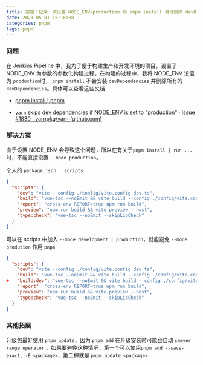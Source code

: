```yaml
---
title: 前端：记录一次设置 NODE_ENV=production 后 pnpm install 自动删除 devDependencies 的过程
date: 2023-05-01 15:18:08
categories: pnpm
tags: pnpm
---
```


### 问题

在 Jenkins Pipeline 中，我为了便于构建生产和开发环境的项目，设置了 NODE_ENV 为参数的参数化构建过程。在构建的过程中，我将 NODE_ENV 设置为 `production`时， `pnpm install` 不会安装 `devDependencies` 并删除所有的 `devDependencies`。具体可以查看这些文档

- [pnpm install | pnpm](https://pnpm.io/zh/cli/install#--prod--p)

- [`yarn` skips dev dependencies if NODE_ENV is set to "production" · Issue #1830 · yarnpkg/yarn (github.com)](https://github.com/yarnpkg/yarn/issues/1830)

### 解决方案

由于设置 NODE_ENV 会导致这个问题，所以在有关于`pnpm install | run ...` 时，不能直接设置 `--mode production`。

个人的 `package.json : scripts`

```json
{
  "scripts": {
    "dev": "vite --config ./config/vite.config.dev.ts",
    "build": "vue-tsc --noEmit && vite build --config ./config/vite.config.prod.ts",
    "report": "cross-env REPORT=true npm run build",
    "preview": "npm run build && vite preview --host",
    "type:check": "vue-tsc --noEmit --skipLibCheck"
  }
}
```

可以在 scripts 中加入 `--mode development | production`，就能避免 `--mode prodution` 作用 `pnpm`

```json
{
  "scripts": {
    "dev": "vite --config ./config/vite.config.dev.ts",
    "build": "vue-tsc --noEmit && vite build --config ./config/vite.config.prod.ts",
+   "build:dev": "vue-tsc --noEmit && vite build --config ./config/vite.config.prod.ts --mode development",
    "report": "cross-env REPORT=true npm run build",
    "preview": "npm run build && vite preview --host",
    "type:check": "vue-tsc --noEmit --skipLibCheck"
  }
}
```

### 其他拓展

升级包最好使用 `pnpm update`，因为 `pnpm add` 在升级安装时可能会自动 `semver range operator` ，如果要避免这种情况，第一个可以使用`pnpm add --save-exact, -E <package>`，第二种就是 `pnpm update <package>`
